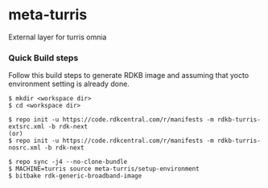 # meta-turris
External layer for turris omnia

### Quick Build steps

Follow this build steps to generate RDKB image and assuming that yocto environment setting is already done.
```
$ mkdir <workspace dir> 
$ cd <workspace dir> 

$ repo init -u https://code.rdkcentral.com/r/manifests -m rdkb-turris-extsrc.xml -b rdk-next
(or)
$ repo init -u https://code.rdkcentral.com/r/manifests -m rdkb-turris-nosrc.xml -b rdk-next

$ repo sync -j4 --no-clone-bundle 
$ MACHINE=turris source meta-turris/setup-environment
$ bitbake rdk-generic-broadband-image 
```
